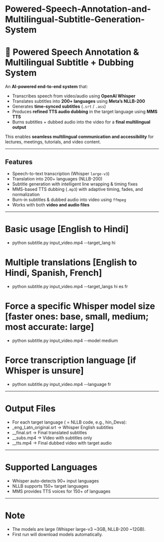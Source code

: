 # Powered-Speech-Annotation-and-Multilingual-Subtitle-Generation-System
# 🎤 Powered Speech Annotation & Multilingual Subtitle + Dubbing System  

An **AI-powered end-to-end system** that:  
- Transcribes speech from video/audio using **OpenAI Whisper**  
- Translates subtitles into **200+ languages** using **Meta’s NLLB-200**  
- Generates **time-synced subtitles** (`.srt` / `.ass`)  
- Produces **refined TTS audio dubbing** in the target language using **MMS TTS**  
- Burns subtitles + dubbed audio into the video for a **final multilingual output**  

This enables **seamless multilingual communication and accessibility** for lectures, meetings, tutorials, and video content.  

---

## Features  
- Speech-to-text transcription (Whisper `large-v3`)  
- Translation into 200+ languages (NLLB-200)  
- Subtitle generation with intelligent line wrapping & timing fixes  
- MMS-based TTS dubbing (`.mp3`) with adaptive timing, fades, and normalization  
- Burn-in subtitles & dubbed audio into video using `ffmpeg`  
- Works with both **video and audio files**  

---

# Basic usage [English to Hindi]
- python subtitle.py input_video.mp4 --target_lang hi

# Multiple translations [English to Hindi, Spanish, French]
- python subtitle.py input_video.mp4 --target_langs hi es fr

# Force a specific Whisper model size [faster ones: base, small, medium; most accurate: large]
- python subtitle.py input_video.mp4 --model medium

# Force transcription language [if Whisper is unsure]
- python subtitle.py input_video.mp4 --language fr

---

# Output Files
- For each target language (<lang> = NLLB code, e.g., hin_Deva):
- <base>_eng_Latn_original.srt → Whisper English subtitles
- <base>_<lang>_final.srt → Final translated subtitles
- <base>_<lang>_subs.mp4 → Video with subtitles only
- <base>_<lang>_tts.mp4 → Final dubbed video with target audio

---

# Supported Languages

- Whisper auto-detects 90+ input languages
- NLLB supports 150+ target languages
- MMS provides TTS voices for 150+ of languages

---

# Note 

- The models are large (Whisper large-v3 ~3GB, NLLB-200 ~12GB).
- First run will download models automatically.
